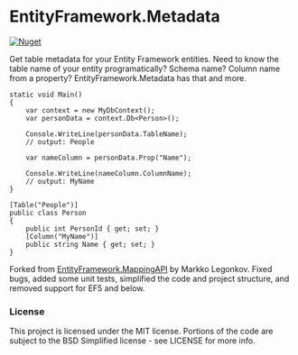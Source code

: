 # EntityFramework.Metadata #
[![Nuget](https://img.shields.io/nuget/v/EntityFramework.Metadata.svg)](https://www.nuget.org/packages/EntityFramework.Metadata/)

Get table metadata for your Entity Framework entities.  Need to know the table name of your entity programatically?  Schema name?  Column name from a property?  EntityFramework.Metadata has that and more.

    static void Main()
    {
        var context = new MyDbContext();
        var personData = context.Db<Person>();

        Console.WriteLine(personData.TableName);
		// output: People

		var nameColumn = personData.Prop("Name");

		Console.WriteLine(nameColumn.ColumnName);
		// output: MyName
    }

	[Table("People")]
	public class Person
	{
		public int PersonId { get; set; }
		[Column("MyName")]
		public string Name { get; set; }
	}

Forked from [EntityFramework.MappingAPI](https://efmappingapi.codeplex.com/) by Markko Legonkov.  Fixed bugs, added some unit tests, simplified the code and project structure, and removed support for EF5 and below.

### License ###
This project is licensed under the MIT license.  Portions of the code are subject to the BSD Simplified license - see LICENSE for more info.
